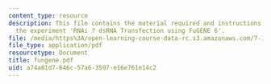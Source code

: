 ```yaml
---
content_type: resource
description: This file contains the material required and instructions to carry out
  the experiment 'RNAi ? dsRNA Transfection using FuGENE 6'.
file: /media/https%3A/open-learning-course-data-rc.s3.amazonaws.com/7-16-experimental-molecular-biology-biotechnology-ii-spring-2005/a74a81d7646c57a63597e16e761e14c2_fungene.pdf
file_type: application/pdf
resourcetype: Document
title: fungene.pdf
uid: a74a81d7-646c-57a6-3597-e16e761e14c2
---
```

